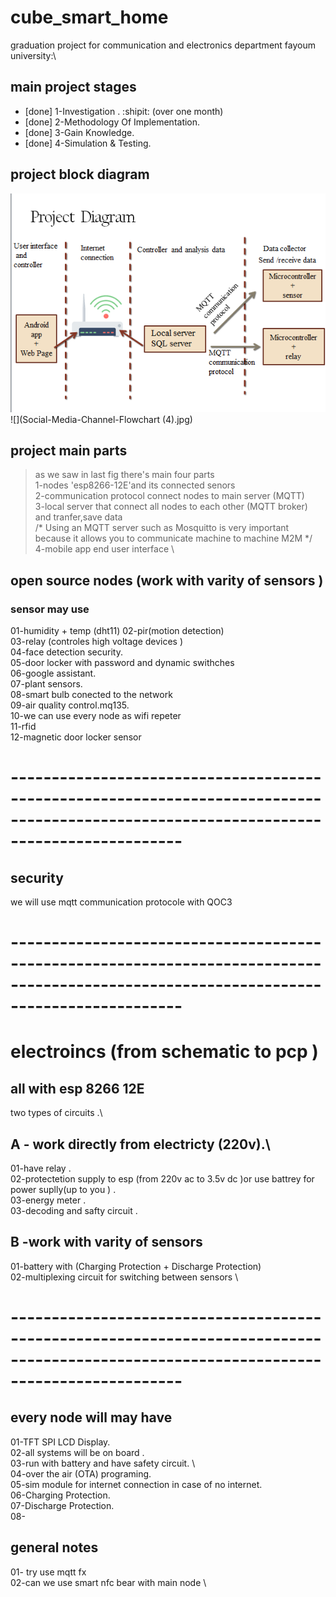 # cube_smart_home
graduation project for communication and electronics department fayoum university:\
## main project stages 
- [done] 1-Investigation . :shipit:  (over one month) 
- [done] 2-Methodology Of Implementation.
- [done] 3-Gain Knowledge.
- [done] 4-Simulation & Testing.

## project block diagram 
![](Screenshot.png)
![](Social-Media-Channel-Flowchart (4).jpg)

## project main parts 
> as we saw in last fig there's main four parts \
1-nodes 'esp8266-12E'and its connected senors \
2-communication protocol connect nodes to main server (MQTT)\
3-local server that connect all nodes to each other (MQTT broker) and tranfer,save data \
/*
Using an MQTT server such as Mosquitto is very important because it allows
you to communicate machine to machine M2M
*/ \
4-mobile app end user interface  \

## open source nodes (work with varity of sensors )
### sensor may use  
01-humidity + temp (dht11)
02-pir(motion detection)\
03-relay (controles high voltage devices )\
04-face detection security.\
05-door locker with password and dynamic swithches\
06-google assistant.\
07-plant sensors.\
08-smart bulb conected to the network\
09-air quality control.mq135.\
10-we can use every node as wifi repeter\
11-rfid \
12-magnetic door locker sensor  
# ---------------------------------------------------------------------------------------------------------------------------------------
## security
we will use mqtt communication protocole with QOC3
# ---------------------------------------------------------------------------------------------------------------------------------------

# electroincs (from schematic to pcp )
## all with esp 8266 12E
two types of circuits .\
## A - work directly from electricty (220v).\
01-have relay .\
02-protectetion supply to esp (from 220v ac to 3.5v dc )or use battrey for power suplly(up to you ) .\
03-energy meter .\
03-decoding and safty circuit .
## B -work with varity of sensors 
01-battery with (Charging Protection + Discharge Protection) \
02-multiplexing circuit for switching between sensors  \
# ---------------------------------------------------------------------------------------------------------------------------------------

## every node will may have 
01-TFT SPI LCD Display. \
02-all systems will be on board .\
03-run with battery and have safety circuit. \  
04-over the air (OTA) programing.\
05-sim module for internet connection in case of no internet.\
06-Charging Protection.\
07-Discharge Protection.\
08-
## general notes 
01- try use mqtt fx \
02-can we use smart nfc bear with main node \
